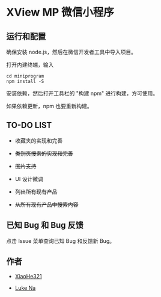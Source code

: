 # XView MP 微信小程序

## 运行和配置

确保安装 node.js，然后在微信开发者工具中导入项目。

打开内建终端，输入 

```
cd miniprogram
npm install -S
```

安装依赖，然后打开工具栏的 "构建 npm" 进行构建，方可使用。

如果依赖更新，npm 也要重新构建。


## TO-DO LIST

- 收藏夹的实现和完善

- ~~类别页搜索的实现和完善~~

- ~~图片支持~~

- UI 设计微调

  

- ~~列出所有现有产品~~

- ~~从所有现有产品中搜索内容~~



## 已知 Bug 和 Bug 反馈

点击 Issue 菜单查询已知 Bug 和反馈新 Bug。



## 作者

- [XiaoHe321](https://github.com/xh321)

- [Luke Na](https://github.com/narukeu)

